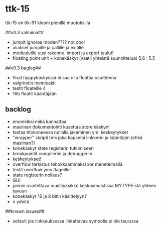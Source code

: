 # ttk-15 #
ttk-15 on ttk-91 klooni pienillä muutoksilla

##v0.3 valmiina##
 * jumpit ignoraa moden???? not cool
 * aliakset jumpille ja callille ja exitille 
 * moduuleille uusi rakenne. import ja export taulut!
 * floating point unit + konekäskyt    (vaatii yhteistä suunnittelua)       5,6 : 5.5

##v0.3 baglog##
 * float hyppykäskyissä ei saa olla floattia osoitteena
 * valgrindin memleakit
 * testit floateille                                                        4
 * 16b floatit kääntäjään

## backlog ##
 * enumeiksi mikä kannattaa
 * masiinan dokumentointi kusettaa store käskyn!
 * testaa titokoneessa nollalla jakaminen ym. keskeytykset
 * "wrapper" skripti tms joka kapseloi linkkerin ja kääntäjän (ehkä masiinan?)
 * konekäskyt state registerin tutkimiseen
 * breakpointit compileriin ja debuggeriin
 * keskeytykset!
 * overflow tarkistus tehokkaammaksi xor menetelmällä
 * testit overflow yms flageille!
 * state registerin nollaus?
 * GUI 
 * pienin osoitettava muistiyksikkö keskusmuistissa MYTYPE:stä yhteen tavuun
 * konekäskyt 16 ja 8 bitin käsittelyyn?
 * n ydintä

##known issues##
 * sefault jos linkkauksessa linkattavaa symbolia ei ole taulussa 
